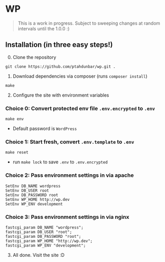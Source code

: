 # WP

> This is a work in progress. Subject to sweeping changes at random intervals until the 1.0.0 :)

## Installation (in three easy steps!)

0. Clone the repository

```
git clone https://github.com/ptahdunbar/wp.git .
```

1. Download dependencies via composer (runs `composer install`)

```
make
```

2. Configure the site with environment variables

### Choice 0: Convert protected env file `.env.encrypted` to `.env`
```
make env
```

* Default password is `WordPress` 

### Choice 1: Start fresh, convert `.env.template` to `.env`
```
make reset
```
* run `make lock` to save `.env` to `.env.encrypted`


### Choice 2: Pass environment settings in via apache
```
SetEnv DB_NAME wordpress
SetEnv DB_USER root
SetEnv DB_PASSWORD root
SetEnv WP_HOME http://wp.dev
SetEnv WP_ENV development
```

### Choice 3: Pass environment settings in via nginx
```
fastcgi_param DB_NAME "wordpress";
fastcgi_param DB_USER "root";
fastcgi_param DB_PASSWORD "root";
fastcgi_param WP_HOME "http://wp.dev";
fastcgi_param WP_ENV "development";
```

3. All done. Visit the site :D
